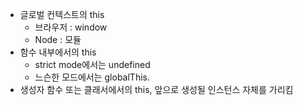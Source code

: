 - 글로벌 컨텍스트의 this
  - 브라우저 : window
  - Node : 모듈
- 함수 내부에서의 this
  - strict mode에서는 undefined
  - 느슨한 모드에서는 globalThis.
- 생성자 함수 또는 클래서에서의 this, 앞으로 생성될 인스턴스 자체를 가리킴
